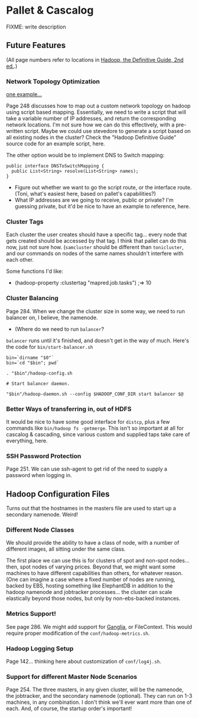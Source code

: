 # Pallet & Cascalog

FIXME: write description

## Future Features

(All page numbers refer to locations in [Hadoop, the Definitive Guide, 2nd ed.](http://oreilly.com/catalog/0636920010388).)

### Network Topology Optimization

[one example...](http://www.matejunkie.com/how-to-kick-off-hadoops-rack-awareness/)

Page 248 discusses how to map out a custom network topology on hadoop using script based mapping. Essentially, we need to write a script that will take a variable number of IP addresses, and return the corresponding network locations. I'm not sure how we can do this effectively, with a pre-written script. Maybe we could use stevedore to generate a script based on all existing nodes in the cluster? Check the "Hadoop Definitive Guide" source code for an example script, here.

The other option would be to implement DNS to Switch mapping:

    public interface DNSToSwitchMapping {
      public List<String> resolve(List<String> names);
    }

* Figure out whether we want to go the script route, or the interface
  route. (Toni, what's easiest here, based on pallet's capabilities?)
* What IP addresses are we going to receive, public or private? I'm
  guessing private, but it'd be nice to have an example to reference,
  here.

### Cluster Tags

Each cluster the user creates should have a specific tag... every node that gets created should be accessed by that tag. I think that pallet can do this now, just not sure how. (`samcluster` should be different than `tonicluster`, and our commands on nodes of the same names shouldn't interfere with each other.

Some functions I'd like:

* (hadoop-property :clustertag "mapred.job.tasks")
  ;=> 10
  
### Cluster Balancing

Page 284. When we change the cluster size in some way, we need to run balancer on, I believe, the namenode.

* (Where do we need to run `balancer`?

`balancer` runs until it's finished, and doesn't get in the way of much. Here's the code for `bin/start-balancer.sh`

    bin=`dirname "$0"`
    bin=`cd "$bin"; pwd`
    
    . "$bin"/hadoop-config.sh

    # Start balancer daemon.

    "$bin"/hadoop-daemon.sh --config $HADOOP_CONF_DIR start balancer $@

### Better Ways of transferring in, out of HDFS

It would be nice to have some good interface for `distcp`, plus a few commands like `bin/hadoop fs -getmerge`. This isn't so important at all for cascalog & cascading, since various custom and supplied taps take care of everything, here.

### SSH Password Protection

Page 251. We can use ssh-agent to get rid of the need to supply a password when logging in.

## Hadoop Configuration Files

Turns out that the hostnames in the masters file are used to start up a secondary namenode. Weird!

### Different Node Classes

We should provide the ability to have a class of node, with a number of different images, all sitting under the same class.

The first place we can use this is for clusters of spot and non-spot nodes... then, spot nodes of varying prices. Beyond that, we might want some machines to have different capabilities than others, for whatever reason. (One can imagine a case where a fixed number of nodes are running, backed by EBS, hosting something like ElephantDB in addition to the hadoop namenode and jobtracker processes... the cluster can scale elastically beyond those nodes, but only by non-ebs-backed instances.

### Metrics Support!

See page 286. We might add support for [Ganglia](http://ganglia.info/), or FileContext. This would require proper modification of the `conf/hadoop-metrics.sh`.

### Hadoop Logging Setup

Page 142... thinking here about customization of `conf/log4j.sh`.

### Support for different Master Node Scenarios

Page 254. The three masters, in any given cluster, will be the namenode, the jobtracker, and the secondary namenode (optional). They can run on 1-3 machines, in any combination. I don't think we'll ever want more than one of each. And, of course, the startup order's important!
